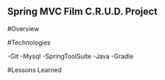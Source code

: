 ## Spring MVC Film C.R.U.D. Project
#Overview


#Technologies

-Git
-Mysql
-SpringToolSuite
-Java
-Gradle

#Lessons Learned


